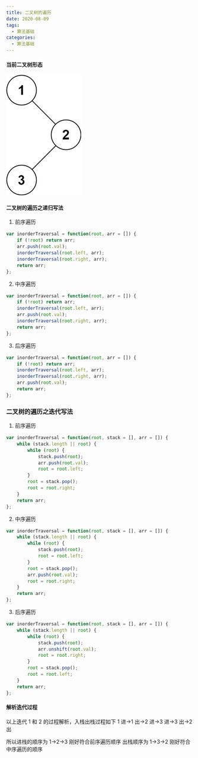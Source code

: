 ```yaml
---
title: 二叉树的遍历
date: 2020-08-09
tags:
  - 算法基础
categories:
  - 算法基础
---
```


#### 当前二叉树形态

![avator](/inorder_1.jpg)

#### 二叉树的遍历之递归写法

1. 前序遍历

```js
var inorderTraversal = function(root, arr = []) {
	if (!root) return arr;
	arr.push(root.val);
	inorderTraversal(root.left, arr);
	inorderTraversal(root.right, arr);
	return arr;
};
```

2. 中序遍历

```js
var inorderTraversal = function(root, arr = []) {
	if (!root) return arr;
	inorderTraversal(root.left, arr);
	arr.push(root.val);
	inorderTraversal(root.right, arr);
	return arr;
};
```

3. 后序遍历

```js
var inorderTraversal = function(root, arr = []) {
	if (!root) return arr;
	inorderTraversal(root.left, arr);
	inorderTraversal(root.right, arr);
	arr.push(root.val);
	return arr;
};
```

### 二叉树的遍历之迭代写法

1. 前序遍历

```js
var inorderTraversal = function(root, stack = [], arr = []) {
	while (stack.length || root) {
		while (root) {
			stack.push(root);
			arr.push(root.val);
			root = root.left;
		}
		root = stack.pop();
		root = root.right;
	}
	return arr;
};
```

2. 中序遍历

```js
var inorderTraversal = function(root, stack = [], arr = []) {
	while (stack.length || root) {
		while (root) {
			stack.push(root);
			root = root.left;
		}
		root = stack.pop();
		arr.push(root.val);
		root = root.right;
	}
	return arr;
};
```

3. 后序遍历

```js
var inorderTraversal = function(root, stack = [], arr = []) {
	while (stack.length || root) {
		while (root) {
			stack.push(root);
			arr.unshift(root.val);
			root = root.right;
		}
		root = stack.pop();
		root = root.left;
	}
	return arr;
};
```

#### 解析迭代过程

以上迭代 1 和 2 的过程解析，入栈出栈过程如下
1 进->1 出->2 进->3 进->3 出->2 出

所以进栈的顺序为 1->2->3 刚好符合前序遍历顺序
出栈顺序为 1->3->2 刚好符合中序遍历的顺序
